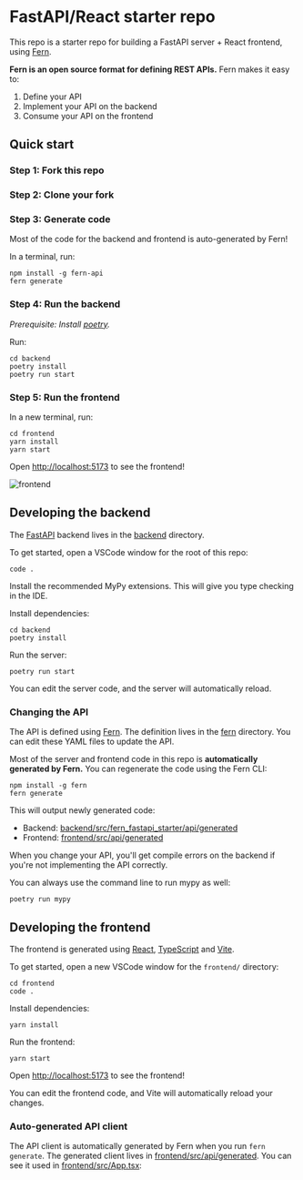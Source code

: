# FastAPI/React starter repo

This repo is a starter repo for building a FastAPI server + React frontend,
using [Fern](https://github.com/fern-api/fern).

**Fern is an open source format for defining REST APIs.** Fern makes it easy to:

1. Define your API
1. Implement your API on the backend
1. Consume your API on the frontend

## Quick start

### Step 1: Fork this repo

### Step 2: Clone your fork

### Step 3: Generate code

Most of the code for the backend and frontend is auto-generated by Fern!

In a terminal, run:

```
npm install -g fern-api
fern generate
```

### Step 4: Run the backend

_Prerequisite: Install [poetry](https://python-poetry.org/docs/)._

Run:

```
cd backend
poetry install
poetry run start
```

### Step 5: Run the frontend

In a new terminal, run:

```
cd frontend
yarn install
yarn start
```

Open [http://localhost:5173](http://localhost:5173) to see the frontend!

![frontend](assets/frontend.gif)

## Developing the backend

The [FastAPI](https://fastapi.tiangolo.com/) backend lives in the
[backend](backend/) directory.

To get started, open a VSCode window for the root of this repo:

```
code .
```

Install the recommended MyPy extensions. This will give you type checking in the IDE.

Install dependencies:

```
cd backend
poetry install
```

Run the server:

```
poetry run start
```

You can edit the server code, and the server will automatically reload.

### Changing the API

The API is defined using [Fern](https://www.buildwithfern.com/). The definition
lives in the [fern](fern/api/definition) directory. You can edit these YAML files
to update the API.

Most of the server and frontend code in this repo is **automatically generated
by Fern.** You can regenerate the code using the Fern CLI:

```
npm install -g fern
fern generate
```

This will output newly generated code:

- Backend: [backend/src/fern_fastapi_starter/api/generated](backend/src/fern_fastapi_starter/api/generated)
- Frontend: [frontend/src/api/generated](frontend/src/api/generated)

When you change your API, you'll get compile errors on the backend if you're not
implementing the API correctly.

You can always use the command line to run mypy as well:

```
poetry run mypy
```

## Developing the frontend

The frontend is generated using [React](https://reactjs.org/),
[TypeScript](https://www.typescriptlang.org/) and [Vite](https://vitejs.dev/).

To get started, open a new VSCode window for the `frontend/` directory:

```
cd frontend
code .
```

Install dependencies:

```
yarn install
```

Run the frontend:

```
yarn start
```

Open [http://localhost:5173](http://localhost:5173) to see the frontend!

You can edit the frontend code, and Vite will automatically reload your changes.

### Auto-generated API client

The API client is automatically generated by Fern when you run `fern generate`.
The generated client lives in [frontend/src/api/generated](frontend/src/api/generated). You can see it used
in [frontend/src/App.tsx](frontend/src/App.tsx):
